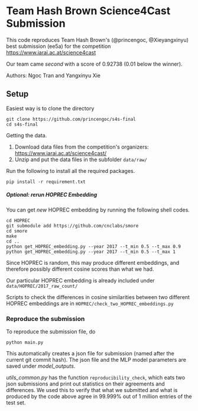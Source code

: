 # Team Hash Brown Science4Cast Submission

This code reproduces Team Hash Brown's (@princengoc, @Xieyangxinyu) best submission (ee5a) for the competition https://www.iarai.ac.at/science4cast

Our team came *second* with a score of 0.92738 (0.01 below the winner). 

Authors: Ngoc Tran and Yangxinyu Xie

## Setup


Easiest way is to clone the directory

```
git clone https://github.com/princengoc/s4s-final
cd s4s-final
```

Getting the data. 

1. Download data files from the competition's organizers: https://www.iarai.ac.at/science4cast/ 
2. Unzip and put the data files in the subfolder `data/raw/`

Run the following to install all the required packages.

```buildoutcfg
pip install -r requirement.txt
```

##### Optional: rerun HOPREC Embedding

You can get *new* HOPREC embedding by running the following shell codes.

```buildoutcfg
cd HOPREC
git submodule add https://github.com/cnclabs/smore
cd smore
make
cd ..
python get_HOPREC_embedding.py --year 2017 --t_min 0.5 --t_max 0.9
python get_HOPREC_embedding.py --year 2017 --t_min 0.5 --t_max 1
```

Since HOPREC is random, this may produce different embeddings, and therefore possibly different cosine scores than what we had. 

Our particular HOPREC embedding is already included under `data/HOPREC/2017_raw_count/`

Scripts to check the differences in cosine similarities between two different HOPREC embeddings are in `HOPREC/check_two_HOPREC_embeddings.py`


### Reproduce the submission

To reproduce the submission file, do

`python main.py`

This automatically creates a json file for submission (named after the current git commit hash). The json file and the MLP model parameters are saved under *model_outputs*. 

*utils_common.py* has the function `reproducibility_check`, which eats two json submissions and print out statistics on their agreements and differences. We used this to verify that what we submitted and what is produced by the code above agree in 99.999% out of 1 million entries of the test set. 
